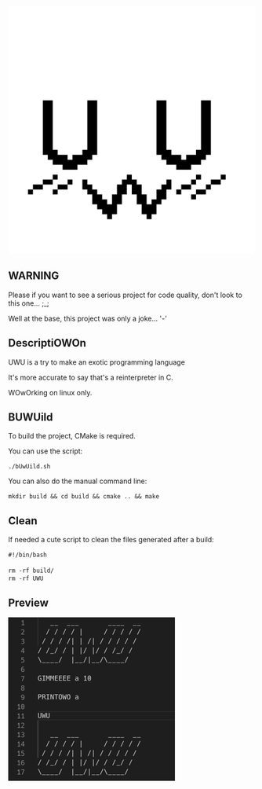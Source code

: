 <p align="center">
    <img src="https://github.com/AmayaHena/UWU/blob/master/images/logo_UWU.png" width="550">
</p>

## WARNING
Please if you want to see a serious project for code quality, don't look to this one... ;_;

Well at the base, this project was only a joke... '-'

## DescriptiOWOn

UWU is a try to make an exotic programming language

It's more accurate to say that's a reinterpreter in C.

WOwOrking on linux only.

## BUWUild
To build the project, CMake is required.

You can use the script:
```
./bUwUild.sh
```

You can also do the manual command line:
```
mkdir build && cd build && cmake .. && make
```

## Clean
If needed a cute script to clean the files generated after a build:
```
#!/bin/bash

rm -rf build/
rm -rf UWU
```

## Preview

![](https://github.com/AmayaHena/UWU/blob/master/images/preview_UWU.png)

